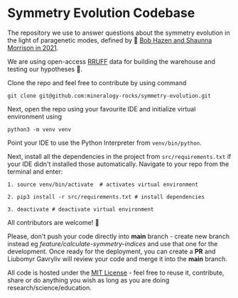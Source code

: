 # Symmetry Evolution Codebase

The repository we use to answer questions about the symmetry evolution in the light
of paragenetic modes, defined by 📖 [Bob Hazen and Shaunna Morrison in 2021](http://minsocam.org/MSA/Ammin/AM_Preprints/8099HazenPreprint.pdf).

We are using open-access [RRUFF](https://rruff.info/) data for building the warehouse and testing
our hypotheses 🤔.

Clone the repo and feel free to contribute by using command
~~~
git clone git@github.com:mineralogy-rocks/symmetry-evolution.git
~~~

Next, open the repo using your favourite IDE and initialize virtual environment using
~~~
python3 -m venv venv
~~~
Point your IDE to use the Python Interpreter from ``venv/bin/python``.

Next, install all the dependencies in the project from ``src/requirements.txt`` if your IDE didn't installed
those automatically. Navigate to your repo from the terminal and enter:
~~~
1. source venv/bin/activate  # activates virtual environment

2. pip3 install -r src/requirements.txt # install dependencies

3. deactivate # deactivate virtual environment
~~~

All contributors are welcome! 🤗

Please, don't push your code directly into **main**
branch - create new branch instead eg *feature/calculate-symmetry-indices* and use that one for
the development. Once ready for the deployment, you can create a **PR** and Liubomyr Gavryliv will
review your code and merge it into the **main** branch.

All code is hosted under the [MIT License](https://github.com/mineralogy-rocks/symmetry-evolution/blob/main/LICENSE) -
feel free to reuse it, contribute, share or do anything  you wish as long as you are doing research/science/education.
